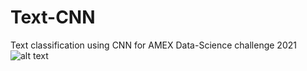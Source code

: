 # Text-CNN
Text classification using CNN for AMEX Data-Science challenge 2021
![alt text](https://drive.google.com/file/d/1dTDxyCbVEoksZrR8untzzgGGpae9-lDZ/view?usp=sharing)
